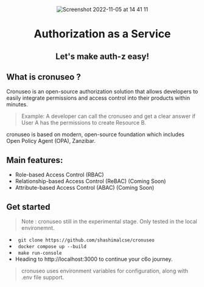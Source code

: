 <p align="center">
<img alt="Screenshot 2022-11-05 at 14 41 11" src="https://user-images.githubusercontent.com/43197743/205511091-bed0ace7-705d-4372-8980-872bcd71a200.png">
</p>

<h1 align="center">Authorization as a Service</h1>
<h2 align="center">Let's make auth-z easy!</h2>

## What is cronuseo ?

Cronuseo is an open-source authorization solution that allows developers to easily integrate permissions and access control into their products within minutes.

> Example: A developer can call the cronuseo and get a clear answer if User A has the permissions to create Resource B.

cronuseo is based on modern, open-source foundation which includes Open Policy Agent (OPA), Zanzibar.

## Main features:

* Role-based Access Control (RBAC)
* Relationship-based Access Control (ReBAC) (Coming Soon)
* Attribute-based Access Control (ABAC) (Coming Soon)

## Get started

> Note : cronuseo still in the experimental stage. Only tested in the local environemnt.

* ``` git clone https://github.com/shashimalcse/cronuseo```
* ``` docker compose up --build```
* ``` make run-console```
* Heading to http://localhost:3000 to continue your c6o journey.


> cronuseo uses environment variables for configuration, along with .env file support.

